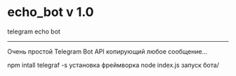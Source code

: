 # echo_bot v 1.0
telegram echo bot
___________________________________________________________
Очень простой Telegram Bot API копирующий любое сообщение...

npm intall telegraf -s  установка фреймворка
node index.js запуск бота/